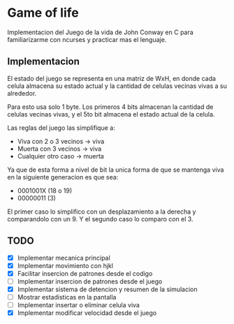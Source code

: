 
# Game of life

Implementacion del Juego de la vida de John Conway en C para familiarizarme con ncurses y practicar mas el lenguaje.


## Implementacion

El estado del juego se representa en una matriz de WxH, en donde cada celula almacena su estado actual y la cantidad de celulas vecinas vivas a su alrededor.

Para esto usa solo 1 byte. Los primeros 4 bits almacenan la cantidad de celulas vecinas vivas, y el 5to bit almacena el estado actual de la celula.

Las reglas del juego las simplifique a:
- Viva con 2 o 3 vecinos -> viva
- Muerta con 3 vecinos -> viva
- Cualquier otro caso -> muerta

Ya que de esta forma a nivel de bit la unica forma de que se mantenga viva en la siguiente
generacion es que sea:
- 0001001X (18 o 19)
- 00000011 (3)

El primer caso lo simplifico con un desplazamiento a la derecha y comparandolo con un 9. Y el segundo caso lo comparo con el 3.


## TODO

 - [x] Implementar mecanica principal
 - [x] Implementar movimiento con hjkl
 - [x] Facilitar insercion de patrones desde el codigo
 - [ ] Implementar insercion de patrones desde el juego
 - [x] Implementar sistema de detencion y resumen de la simulacion
 - [ ] Mostrar estadisticas en la pantalla
 - [ ] Implementar insertar o eliminar celula viva
 - [x] Implementar modificar velocidad desde el juego